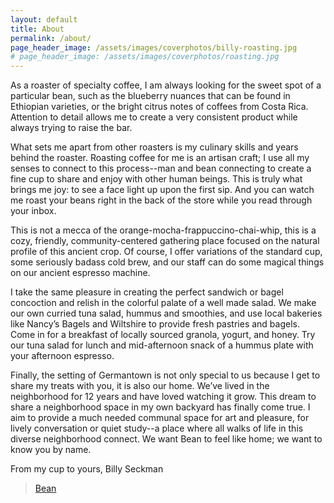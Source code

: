 ```yaml
---
layout: default
title: About
permalink: /about/
page_header_image: /assets/images/coverphotos/billy-roasting.jpg
# page_header_image: /assets/images/coverphotos/roasting.jpg
---
```

<div class="left-col" markdown="1">
As a roaster of specialty coffee, I am always looking for the sweet spot of a particular bean, such as the blueberry nuances that can be found in Ethiopian varieties, or the bright citrus notes of coffees from Costa Rica. Attention to detail allows me to create a very consistent product while always trying to raise the bar.			

What sets me apart from other roasters is my culinary skills and years behind the roaster. Roasting coffee for me is an artisan craft; I use all my senses to connect to this process--man and bean connecting to create a fine cup to share and enjoy with other human beings. This is truly what brings me joy: to see a face light up upon the first sip. And you can watch me roast your beans right in the back of the store while you read through your inbox.

This is not a mecca of the orange-mocha-frappuccino-chai-whip, this is a cozy, friendly, community-centered gathering place focused on the natural profile of this ancient crop. Of course, I offer variations of the standard cup, some seriously badass cold brew, and our staff can do some magical things on our ancient espresso machine.

I take the same pleasure in creating the perfect sandwich or bagel concoction and relish in the colorful palate of a well made salad. We make our own curried tuna salad, hummus and smoothies, and use local bakeries like Nancy’s Bagels and Wiltshire to provide fresh pastries and bagels. Come in for a breakfast of locally sourced granola, yogurt, and honey. Try our tuna salad for lunch and mid-afternoon snack of a hummus plate with your afternoon espresso.

Finally, the setting of Germantown is not only special to us because I get to share my treats with you, it is also our home. We’ve lived in the neighborhood for 12 years and have loved watching it grow. This dream to share a neighborhood space in my own backyard has finally come true. I aim to provide a much needed communal space for art and pleasure, for lively conversation or quiet study--a place where all walks of life in this diverse neighborhood connect. We want Bean to feel like home; we want to know you by name.   

From my cup to yours,
Billy Seckman
</div>
<div class="right-col">
<div class="fb-page" data-href="https://www.facebook.com/beanroastery/" data-tabs="timeline" data-small-header="true" data-adapt-container-width="true" data-hide-cover="true" data-show-facepile="false"><blockquote cite="https://www.facebook.com/beanroastery/" class="fb-xfbml-parse-ignore"><a href="https://www.facebook.com/beanroastery/">Bean</a></blockquote></div>
</div>    

<div id="fb-root"></div>
<script>(function(d, s, id) {
  var js, fjs = d.getElementsByTagName(s)[0];
  if (d.getElementById(id)) return;
  js = d.createElement(s); js.id = id;
  js.src = "//connect.facebook.net/en_US/sdk.js#xfbml=1&version=v2.10";
  fjs.parentNode.insertBefore(js, fjs);
}(document, 'script', 'facebook-jssdk'));</script>
